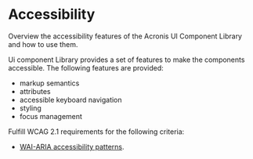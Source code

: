 # Accessibility

Overview the accessibility features of the Acronis UI Component Library and how to use them.

Ui component Library provides a set of features to make the components accessible.
The following features are provided:

- markup semantics
- attributes
- accessible keyboard navigation
- styling
- focus management

Fulfill WCAG 2.1 requirements for the following criteria:

- [WAI-ARIA accessibility patterns](https://www.w3.org/WAI/ARIA/apg/example-index/).
